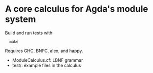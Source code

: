 # A core calculus for Agda's module system

Build and run tests with
```
  make
```
Requires GHC, BNFC, alex, and happy.

* ModuleCalculus.cf: LBNF grammar
* test/: example files in the calculus
